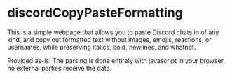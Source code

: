 # discordCopyPasteFormatting
This is a simple webpage that allows you to paste Discord chats in of any kind, and copy out formatted text without images, emojis, reactions, or usernames, while preserving italics, bold, newlines, and whatnot. 

Provided as-is. The parsing is done entirely with javascript in your browser, no external parties receive the data.
